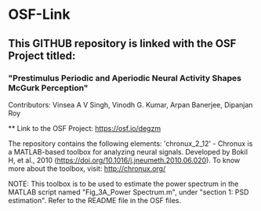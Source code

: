 # OSF-Link

## This GITHUB repository is linked with the OSF Project titled: 
### "Prestimulus Periodic and Aperiodic Neural Activity Shapes McGurk Perception"
Contributors: Vinsea A V Singh, Vinodh G. Kumar, Arpan Banerjee, Dipanjan Roy

** Link to the OSF Project: https://osf.io/degzm

The repository contains the following elements:
'chronux_2_12' - Chronux is a MATLAB-based toolbox for analyzing neural signals. Developed by Bokil H, et al., 2010 (https://doi.org/10.1016/j.jneumeth.2010.06.020). To know more about the toolbox, visit: http://chronux.org/

NOTE: This toolbox is to be used to estimate the power spectrum in the MATLAB script named "Fig_3A_Power Spectrum.m", under "section 1: PSD estimation". Refer to the README file in the OSF files. 


